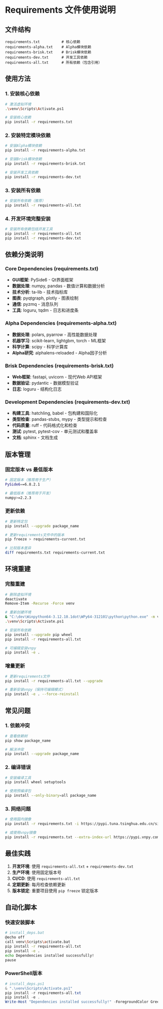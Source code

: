# Requirements 文件使用说明

## 文件结构

```
requirements.txt          # 核心依赖
requirements-alpha.txt    # Alpha模块依赖
requirements-brisk.txt    # Brisk模块依赖
requirements-dev.txt      # 开发工具依赖
requirements-all.txt      # 所有依赖（包含引用）
```

## 使用方法

### 1. 安装核心依赖
```bash
# 激活虚拟环境
.\venv\Scripts\Activate.ps1

# 安装核心依赖
pip install -r requirements.txt
```

### 2. 安装特定模块依赖
```bash
# 安装Alpha模块依赖
pip install -r requirements-alpha.txt

# 安装Brisk模块依赖
pip install -r requirements-brisk.txt

# 安装开发工具依赖
pip install -r requirements-dev.txt
```

### 3. 安装所有依赖
```bash
# 安装所有依赖（推荐）
pip install -r requirements-all.txt
```

### 4. 开发环境完整安装
```bash
# 安装所有依赖包括开发工具
pip install -r requirements-all.txt
pip install -r requirements-dev.txt
```

## 依赖分类说明

### Core Dependencies (requirements.txt)
- **GUI框架**: PySide6 - Qt界面框架
- **数据处理**: numpy, pandas - 数值计算和数据分析
- **技术分析**: ta-lib - 技术指标库
- **图表**: pyqtgraph, plotly - 图表绘制
- **通信**: pyzmq - 消息队列
- **工具**: loguru, tqdm - 日志和进度条

### Alpha Dependencies (requirements-alpha.txt)
- **数据处理**: polars, pyarrow - 高性能数据处理
- **机器学习**: scikit-learn, lightgbm, torch - ML框架
- **科学计算**: scipy - 科学计算库
- **Alpha研究**: alphalens-reloaded - Alpha因子分析

### Brisk Dependencies (requirements-brisk.txt)
- **Web框架**: fastapi, uvicorn - 现代Web API框架
- **数据验证**: pydantic - 数据模型验证
- **日志**: loguru - 结构化日志

### Development Dependencies (requirements-dev.txt)
- **构建工具**: hatchling, babel - 包构建和国际化
- **类型检查**: pandas-stubs, mypy - 类型提示和检查
- **代码质量**: ruff - 代码格式化和检查
- **测试**: pytest, pytest-cov - 单元测试和覆盖率
- **文档**: sphinx - 文档生成

## 版本管理

### 固定版本 vs 最低版本
```bash
# 固定版本（推荐用于生产）
PySide6==6.8.2.1

# 最低版本（推荐用于开发）
numpy>=2.2.3
```

### 更新依赖
```bash
# 更新特定包
pip install --upgrade package_name

# 更新requirements文件中的版本
pip freeze > requirements-current.txt

# 比较版本差异
diff requirements.txt requirements-current.txt
```

## 环境重建

### 完整重建
```bash
# 删除虚拟环境
deactivate
Remove-Item -Recurse -Force venv

# 重新创建环境
& "C:\dev\Winpython64-3.12.10.1dot\WPy64-312101\python\python.exe" -m venv venv
.\venv\Scripts\Activate.ps1

# 安装所有依赖
pip install --upgrade pip wheel
pip install -r requirements-all.txt

# 可编辑安装vnpy
pip install -e .
```

### 增量更新
```bash
# 更新requirements文件
pip install -r requirements-all.txt --upgrade

# 重新安装vnpy（保持可编辑模式）
pip install -e . --force-reinstall
```

## 常见问题

### 1. 依赖冲突
```bash
# 查看依赖树
pip show package_name

# 解决冲突
pip install --upgrade package_name
```

### 2. 编译错误
```bash
# 安装编译工具
pip install wheel setuptools

# 使用预编译包
pip install --only-binary=all package_name
```

### 3. 网络问题
```bash
# 使用国内镜像
pip install -r requirements.txt -i https://pypi.tuna.tsinghua.edu.cn/simple/

# 或使用vnpy镜像
pip install -r requirements.txt --extra-index-url https://pypi.vnpy.com
```

## 最佳实践

1. **开发环境**: 使用 `requirements-all.txt` + `requirements-dev.txt`
2. **生产环境**: 使用固定版本号
3. **CI/CD**: 使用 `requirements-all.txt`
4. **定期更新**: 每月检查依赖更新
5. **版本锁定**: 重要项目使用 `pip freeze` 锁定版本

## 自动化脚本

### 快速安装脚本
```bash
# install_deps.bat
@echo off
call venv\Scripts\activate.bat
pip install -r requirements-all.txt
pip install -e .
echo Dependencies installed successfully!
pause
```

### PowerShell版本
```powershell
# install_deps.ps1
& ".\venv\Scripts\Activate.ps1"
pip install -r requirements-all.txt
pip install -e .
Write-Host "Dependencies installed successfully!" -ForegroundColor Green
``` 